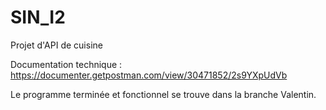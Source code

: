 # SIN_I2
Projet d'API de cuisine

Documentation technique : https://documenter.getpostman.com/view/30471852/2s9YXpUdVb

Le programme terminée et fonctionnel se trouve dans la branche Valentin.

